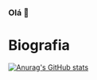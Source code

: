 ### Olá 👋

# Biografia

[![Anurag's GitHub stats](https://github-readme-stats.vercel.app/api?username=imKIROTO)](https://github.com/imKIROTO/github-readme-stats)

